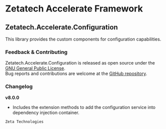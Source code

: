 # Zetatech Accelerate Framework
## Zetatech.Accelerate.Configuration
This library provides the custom components for configuration capabilities.  
### Feedback & Contributing
Zetatech.Accelerate.Configuration is released as open source under the [GNU General Public License](./license).  
Bug reports and contributions are welcome at the [GitHub repository](https://github.com/josemaria-toro/accelerate.git).  
### Changelog
**v8.0.0**  
- Includes the extension methods to add the configuration service into dependency injection container.

```
Zeta Technologies
```